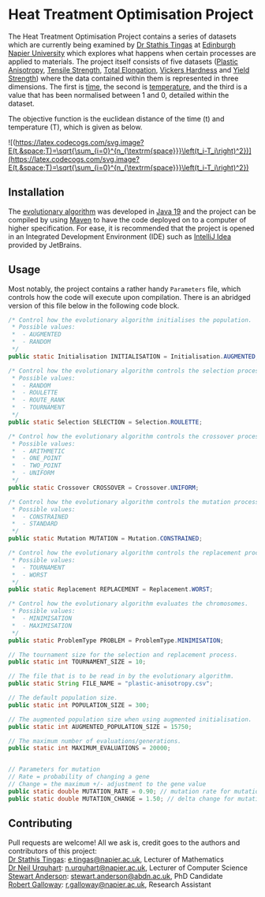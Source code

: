 # Heat Treatment Optimisation Project
The Heat Treatment Optimisation Project contains a series of datasets which are currently being examined by [Dr Stathis Tingas](https://www.napier.ac.uk/people/stathis-tingas) at [Edinburgh Napier University](https://www.napier.ac.uk/) which explores what happens when certain processes are applied to materials. The project itself consists of five datasets ([Plastic Anisotropy](https://github.com/refracc/heat-treatment/blob/master/data/plastic-anisotropy.csv), [Tensile Strength](https://github.com/refracc/heat-treatment/blob/master/data/tensile-strength.csv), [Total Elongation](https://github.com/refracc/heat-treatment/blob/master/data/total-elongation.csv), [Vickers Hardness](https://github.com/refracc/heat-treatment/blob/master/data/vickers-hardness.csv) and [Yield Strength](https://github.com/refracc/heat-treatment/blob/master/data/yield-strength.csv)) where the data contained within them is represented in three dimensions. The first is [time](https://github.com/refracc/heat-treatment/blob/master/data/times.txt), the second is [temperature](https://github.com/refracc/heat-treatment/blob/master/data/temperatures.txt), and the third is a value that has been normalised between 1 and 0, detailed within the dataset.

The objective function is the euclidean distance of the time (t) and temperature (T), which is given as below.

![(https://latex.codecogs.com/svg.image?E(t,&space;T)=\sqrt{\sum_{i=0}^{n_{\textrm{space}}}\left(t_i-T_i\right)^2})](https://latex.codecogs.com/svg.image?E(t,&space;T)=\sqrt{\sum_{i=0}^{n_{\textrm{space}}}\left(t_i-T_i\right)^2})


## Installation
The [evolutionary algorithm](https://github.com/refracc/heat-treatment/tree/master/src/main/java/me/sanderson/ea) was developed in [Java 19](https://www.oracle.com/java/technologies/downloads/#java19) and the project can be compiled by using [Maven](https://maven.apache.org/) to have the code deployed on to a computer of higher specification. For ease, it is recommended that the project is opened in an Integrated Development Environment (IDE) such as [IntelliJ Idea](https://www.jetbrains.com/idea/download/) provided by JetBrains.

## Usage
Most notably, the project contains a rather handy `Parameters` file, which controls how the code will execute upon compilation. There is an abridged version of this file below in the following code block.
```java
/* Control how the evolutionary algorithm initialises the population.
 * Possible values:
 *  - AUGMENTED
 *  - RANDOM
 */
public static Initialisation INITIALISATION = Initialisation.AUGMENTED;

/* Control how the evolutionary algorithm controls the selection process.
 * Possible values:
 *  - RANDOM
 *  - ROULETTE
 *  - ROUTE_RANK
 *  - TOURNAMENT
 */
public static Selection SELECTION = Selection.ROULETTE;

/* Control how the evolutionary algorithm controls the crossover process.
 * Possible values:
 *  - ARITHMETIC
 *  - ONE_POINT
 *  - TWO_POINT
 *  - UNIFORM
 */
public static Crossover CROSSOVER = Crossover.UNIFORM;

/* Control how the evolutionary algorithm controls the mutation process.
 * Possible values:
 *  - CONSTRAINED
 *  - STANDARD
 */
public static Mutation MUTATION = Mutation.CONSTRAINED;

/* Control how the evolutionary algorithm controls the replacement process.
 * Possible values:
 *  - TOURNAMENT
 *  - WORST
 */
public static Replacement REPLACEMENT = Replacement.WORST;

/* Control how the evolutionary algorithm evaluates the chromosomes.
 * Possible values:
 *  - MINIMISATION
 *  - MAXIMISATION
 */
public static ProblemType PROBLEM = ProblemType.MINIMISATION;

// The tournament size for the selection and replacement process.
public static int TOURNAMENT_SIZE = 10;

// The file that is to be read in by the evolutionary algorithm.
public static String FILE_NAME = "plastic-anisotropy.csv";

// The default population size.
public static int POPULATION_SIZE = 300;

// The augmented population size when using augmented initialisation.
public static int AUGMENTED_POPULATION_SIZE = 15750;

// The maximum number of evaluations/generations.
public static int MAXIMUM_EVALUATIONS = 20000;


// Parameters for mutation
// Rate = probability of changing a gene
// Change = the maximum +/- adjustment to the gene value
public static double MUTATION_RATE = 0.90; // mutation rate for mutation operator
public static double MUTATION_CHANGE = 1.50; // delta change for mutation operator
```

## Contributing
Pull requests are welcome! All we ask is, credit goes to the authors and contributors of this project:\
[Dr Stathis Tingas](https://www.napier.ac.uk/people/stathis-tingas): [e.tingas@napier.ac.uk](mailto:e.tingas@napier.ac.uk), Lecturer of Mathematics\
[Dr Neil Urquhart](https://www.napier.ac.uk/people/neil-urquhart): [n.urquhart@napier.ac.uk](mailto:n.urquhart@napier.ac.uk), Lecturer of Computer Science\
[Stewart Anderson](https://www.abdn.ac.uk/people/stewart.anderson): [stewart.anderson@abdn.ac.uk](mailto:stewart.anderson@abdn.ac.uk), PhD Candidate\
[Robert Galloway](https://www.github.com/Veonms): [r.galloway@napier.ac.uk](mailto:r.galloway@napier.ac.uk), Research Assistant
